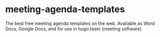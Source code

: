 # meeting-agenda-templates
The best free meeting agenda templates on the web. Available as Word Docs, Google Docs, and for use in hugo.team (meeting software)

